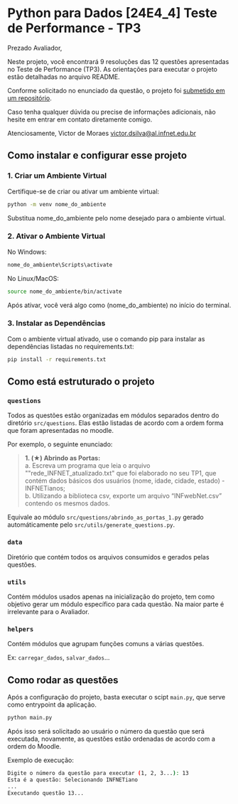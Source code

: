 # Python para Dados [24E4_4] Teste de Performance - TP3

Prezado Avaliador,

Neste projeto, você encontrará 9 resoluções das 12 questões apresentadas no Teste de Performance (TP3). As orientações para executar o projeto estão detalhadas no arquivo README.

Conforme solicitado no enunciado da questão, o projeto foi [submetido em um repositório](https://github.com/VicktorMS/Victor_de_Moraes_DR4_TP2).

Caso tenha qualquer dúvida ou precise de informações adicionais, não hesite em entrar em contato diretamente comigo.

Atenciosamente,
Victor de Moraes
victor.dsilva@al.infnet.edu.br

## Como instalar e configurar esse projeto 

### 1. Criar um Ambiente Virtual

Certifique-se de criar ou ativar um ambiente virtual:

```bash
python -m venv nome_do_ambiente
```

Substitua nome_do_ambiente pelo nome desejado para o ambiente virtual.
### 2. Ativar o Ambiente Virtual

No Windows:

```bash
nome_do_ambiente\Scripts\activate
```
No Linux/MacOS:
```bash
source nome_do_ambiente/bin/activate
```
Após ativar, você verá algo como (nome_do_ambiente) no início do terminal.
### 3. Instalar as Dependências

Com o ambiente virtual ativado, use o comando pip para instalar as dependências listadas no requirements.txt:
```bash
pip install -r requirements.txt
```
## Como está estruturado o projeto

### `questions`
Todos as questões estão organizadas em módulos separados dentro do diretório `src/questions`. Elas estão listadas de acordo com a ordem forma que foram apresentadas no moodle.

Por exemplo, o seguinte enunciado:

> <b>1. (★) Abrindo as Portas:</b><br>
a. Escreva um programa que leia o arquivo ""rede_INFNET_atualizado.txt" que foi elaborado no seu TP1, que contém dados básicos dos usuários (nome, idade, cidade, estado) - INFNETianos; <br>
b. Utilizando a biblioteca csv, exporte um arquivo “INFwebNet.csv” contendo os mesmos dados.

Equivale ao módulo `src/questions/abrindo_as_portas_1.py` gerado automáticamente pelo `src/utils/generate_questions.py`.

### `data`
Diretório que contém todos os arquivos consumidos e gerados pelas questões.

### `utils`
Contém módulos usados apenas na inicialização do projeto, tem como objetivo gerar um módulo específico para cada questão. Na maior parte é irrelevante para o Avaliador.


### `helpers`
Contém módulos que agrupam funções comuns a várias questões. 

Ex: `carregar_dados`, `salvar_dados`...

## Como rodar as questões

Após a configuração do projeto, basta executar o scipt `main.py`, que serve como entrypoint da aplicação.
```bash 
python main.py
```

Após isso será solicitado ao usuário o número da questão que será executada, novamente, as questões estão ordenadas de acordo com a ordem do Moodle.

Exemplo de execução:
```bash 
Digite o número da questão para executar (1, 2, 3...): 13
Esta é a questão: Selecionando INFNETiano
...
Executando questão 13...
```